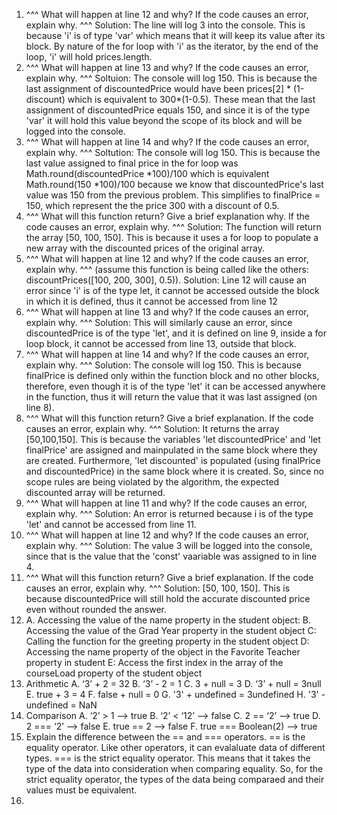 1. ^^^ What will happen at line 12 and why? If the code causes an error, explain why. ^^^ Solution: The line will log 3 into the console. This is because 'i' is of type 'var' which means that it will keep its value after its block. By nature of the for loop with 'i' as the iterator, by the end of the loop, 'i' will hold prices.length.
2. ^^^ What will happen at line 13 and why? If the code causes an error, explain why. ^^^ Soltuion: The console will log 150. This is because the last assignment of discountedPrice would have been prices[2] * (1-discount) which is equivalent to 300*(1-0.5). These mean that the last assignment of discountedPrice equals 150, and since it is of the type 'var' it will hold this value beyond the scope of its block and will be logged into the console.
3. ^^^ What will happen at line 14 and why? If the code causes an error, explain why. ^^^ Soltution: The console will log 150. This is because the last value assigned to final price in the for loop was Math.round(discountedPrice *100)/100 which is equivalent Math.round(150 *100)/100 because we know that discountedPrice's last value was 150 from the previous problem. This simplifies to finalPrice = 150, which represent the the price 300 with a discount of 0.5.
4. ^^^ What will this function return? Give a brief explanation why. If the code causes an error, explain why. ^^^ Solution: The function will return the array [50, 100, 150]. This is because it uses a for loop to populate a new array with the discounted prices of the original array.
5. ^^^ What will happen at line 12 and why?  If the code causes an error, explain why. ^^^ (assume this function is being called like the others: discountPrices([100, 200, 300], 0.5)). Solution: Line 12 will cause an error since 'i' is of the type let, it cannot be accessed outside the block in which it is defined, thus it cannot be accessed from line 12
6. ^^^ What will happen at line 13 and why? If the code causes an error, explain why. ^^^ Solution: This will similarly cause an error, since discountedPrice is of the type 'let', and it is defined on line 9, inside a for loop block, it cannot be accessed from line 13, outside that block.
7. ^^^ What will happen at line 14 and why? If the code causes an error, explain why. ^^^ Solution: The console will log 150. This is because finalPrice is defined only within the function block and no other blocks, therefore, even though it is of the type 'let' it can be accessed anywhere in the function, thus it will return the value that it was last assigned (on line 8).
8. ^^^ What will this function return? Give a brief explanation. If the code causes an error, explain why. ^^^ Solution: It returns the array [50,100,150]. This is because the variables 'let discountedPrice' and 'let finalPrice' are assigned and mainpulated in the same block where they are created. Furthermore, 'let discounted' is populated (using finalPrice and discountedPrice) in the same block where it is created. So, since no scope rules are being violated by the algorithm, the expected discounted array will be returned.
9. ^^^ What will happen at line 11 and why? If the code causes an error, explain why. ^^^ Solution: An error is returned because i is of the type 'let' and cannot be accessed from line 11.
10. ^^^ What will happen at line 12 and why? If the code causes an error, explain why. ^^^ Solution: The value 3 will be logged into the console, since that is the value that the 'const' vaariable was assigned to in line 4.
11. ^^^ What will this function return? Give a brief explanation. If the code causes an error, explain why. ^^^ Solution: [50, 100, 150]. This is because discountedPrice will still hold the accurate discounted price even without rounded the answer.
12. A. Accessing the value of the name property in the student object:
B. Accessing the value of the Grad Year property in the student object
C: Calling the function for the greeting property in the student object
D: Accessing the name property of the object in the Favorite Teacher property in student
E: Access the first index in the array of the courseLoad property of the student object
13. Arithmetic
A. ‘3’ + 2 = 32
B. ‘3’ - 2 = 1
C. 3 + null = 3
D. ‘3’ + null = 3null
E. true + 3 = 4
F. false + null = 0
G. '3' + undefined = 3undefined
H. '3' - undefined = NaN
14. Comparison 
A. ‘2’ > 1 --> true
B. ‘2’ < ‘12’ --> false
C. 2 == ‘2’ --> true
D. 2 === ‘2’ --> false
E. true == 2  --> false
F. true === Boolean(2) --> true
15. Explain the difference between the == and === operators.
== is the equality operator. Like other operators, it can evalaluate data of different types. === is the strict equality operator. This means that it takes the type of the data into consideration when comparing equality. So, for the strict equality operator, the types of the data being comparaed and their values must be equivalent.
16. 
